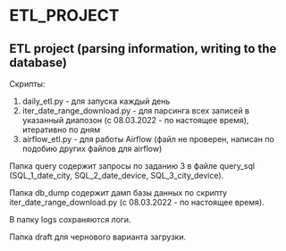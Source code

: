 # ETL_PROJECT
## ETL project (parsing information, writing to the database)

Скрипты:
1. daily_etl.py - для запуска каждый день
2. iter_date_range_download.py - для парсинга всех записей в указанный диапозон (с 08.03.2022 - по настоящее время), итеративно по дням
3. airflow_etl.py - для работы Airflow (файл не проверен, написан по подобию других файлов для airflow)

Папка query содержит запросы по заданию 3 в файле query_sql (SQL_1_date_city, SQL_2_date_device, SQL_3_city_device).

Папка db_dump содержит дамп базы данных по скрипту iter_date_range_download.py (с 08.03.2022 - по настоящее время).

В папку logs сохраняются логи.

Папка draft для чернового варианта загрузки.
